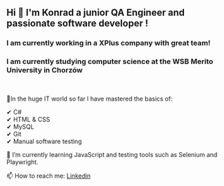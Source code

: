 ### <h2>Hi 👋 I'm Konrad a junior QA Engineer and passionate software developer !</h2>

<h3> I am currently working in a XPlus company with great team! </h3>
<h3> I am currently studying computer science at the WSB Merito University in Chorzów</h3><br>

📝In the huge IT world so far I have mastered the basics of:


✔ C#<br>
✔ HTML & CSS<br>
✔ MySQL<br>
✔ Git<br>
✔ Manual software testing<br>

🌱 I’m currently learning JavaScript and testing tools such as Selenium and Playwright.

📫 How to reach me: <a target = "_blank" href="https://www.linkedin.com/in/konrad-ku%C5%BAniak-96912323b/">Linkedin</a>


<!--
**Kuzniakers/Kuzniakers** is a ✨ _special_ ✨ repository because its `README.md` (this file) appears on your GitHub profile.

Here are some ideas to get you started:

- 🔭 I’m currently working on ...
- 🌱 I’m currently learning ...
- 👯 I’m looking to collaborate on ...
- 🤔 I’m looking for help with ...
- 💬 Ask me about ...
- 📫 How to reach me: ...
- 😄 Pronouns: ...
- ⚡ Fun fact: ...
-->
